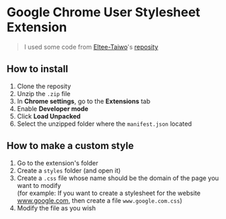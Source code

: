 # Google Chrome User Stylesheet Extension
> I used some code from [Eltee-Taiwo](https://github.com/Eltee-Taiwo)'s [reposity](https://github.com/Eltee-Taiwo/ChromePageStyler)

## How to install
  1. Clone the reposity
  2. Unzip the `.zip` file
  3. In **Chrome settings**, go to the **Extensions** tab
  4. Enable **Developer mode**
  5. Click **Load Unpacked**
  6. Select the unzipped folder where the `manifest.json` located

## How to make a custom style
  1. Go to the extension's folder
  2. Create a `styles` folder (and open it)
  3. Create a `.css` file whose name should be the domain of the page you want to modify<br>
(for example: If you want to create a stylesheet for the website www.google.com, then create a file `www.google.com.css`)
  4. Modify the file as you wish
